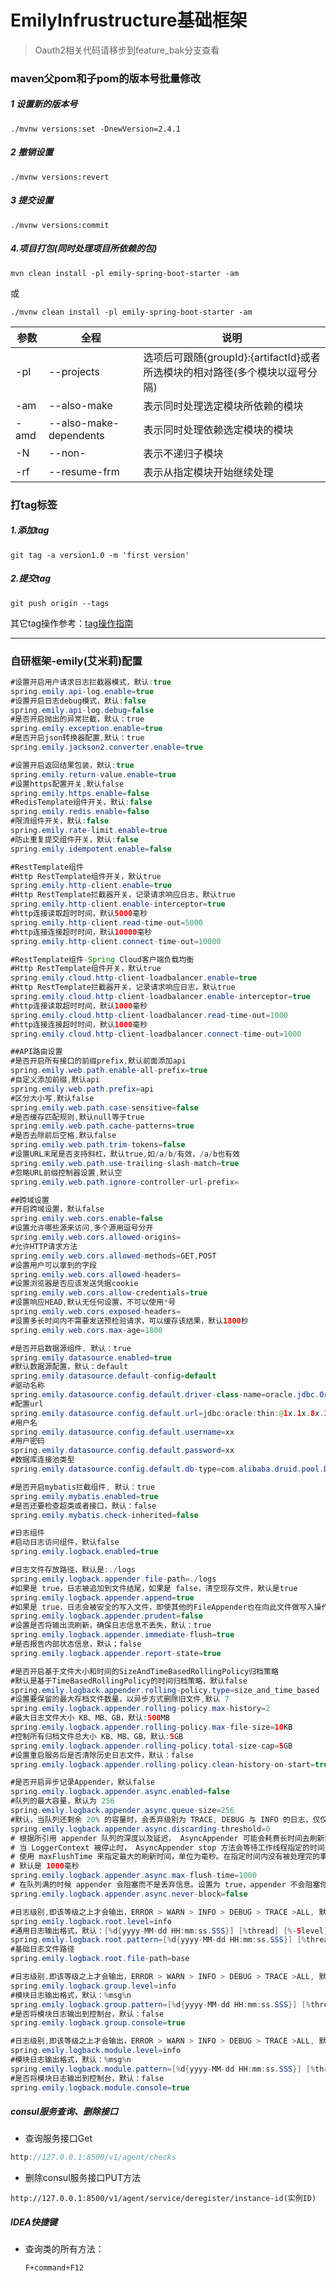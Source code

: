 # EmilyInfrustructure基础框架

> Oauth2相关代码请移步到feature_bak分支查看

### maven父pom和子pom的版本号批量修改

##### 1 设置新的版本号

```
./mvnw versions:set -DnewVersion=2.4.1
```

##### 2 撤销设置

```
./mvnw versions:revert
```

##### 3 提交设置

```
./mvnw versions:commit
```
##### 4.项目打包(同时处理项目所依赖的包)

```
mvn clean install -pl emily-spring-boot-starter -am
```
或
```
./mvnw clean install -pl emily-spring-boot-starter -am
```



| 参数 | 全程                   | 说明                                                         |
| ---- | ---------------------- | ------------------------------------------------------------ |
| -pl  | --projects             | 选项后可跟随{groupId}:{artifactId}或者所选模块的相对路径(多个模块以逗号分隔) |
| -am  | --also-make            | 表示同时处理选定模块所依赖的模块                             |
| -amd | --also-make-dependents | 表示同时处理依赖选定模块的模块                               |
| -N   | --non-                 | 表示不递归子模块                                             |
| -rf  | --resume-frm           | 表示从指定模块开始继续处理                                   |

### 打tag标签

##### 1.添加tag

```
git tag -a version1.0 -m 'first version'
```

##### 2.提交tag

```
git push origin --tags
```

其它tag操作参考：[tag操作指南](https://blog.csdn.net/Emily/article/details/78839295?ops_request_misc=%7B%22request%5Fid%22%3A%22158685673019724835840750%22%2C%22scm%22%3A%2220140713.130056874..%22%7D&request_id=158685673019724835840750&biz_id=0&utm_source=distribute.pc_search_result.none-task-blog-blog_SOOPENSEARCH-1)

------
### 自研框架-emily(艾米莉)配置
```java
#设置开启用户请求日志拦截器模式，默认:true
spring.emily.api-log.enable=true
#设置开启日志debug模式，默认:false
spring.emily.api-log.debug=false
#是否开启抛出的异常拦截，默认：true
spring.emily.exception.enable=true
#是否开启json转换器配置,默认：true
spring.emily.jackson2.converter.enable=true

#设置开启返回结果包装，默认:true
spring.emily.return-value.enable=true
#设置https配置开关,默认false
spring.emily.https.enable=false
#RedisTemplate组件开关，默认:false
spring.emily.redis.enable=false
#限流组件开关，默认:false
spring.emily.rate-limit.enable=true
#防止重复提交组件开关，默认:false
spring.emily.idempotent.enable=false

#RestTemplate组件
#Http RestTemplate组件开关，默认true
spring.emily.http-client.enable=true
#Http RestTemplate拦截器开关，记录请求响应日志，默认true
spring.emily.http-client.enable-interceptor=true
#http连接读取超时时间，默认5000毫秒
spring.emily.http-client.read-time-out=5000
#http连接连接超时时间，默认10000毫秒
spring.emily.http-client.connect-time-out=10000

#RestTemplate组件-Spring Cloud客户端负载均衡
#Http RestTemplate组件开关，默认true
spring.emily.cloud.http-client-loadbalancer.enable=true
#Http RestTemplate拦截器开关，记录请求响应日志，默认true
spring.emily.cloud.http-client-loadbalancer.enable-interceptor=true
#http连接读取超时时间，默认1000毫秒
spring.emily.cloud.http-client-loadbalancer.read-time-out=1000
#http连接连接超时时间，默认1000毫秒
spring.emily.cloud.http-client-loadbalancer.connect-time-out=1000

##API路由设置
#是否开启所有接口的前缀prefix,默认前面添加api
spring.emily.web.path.enable-all-prefix=true
#自定义添加前缀,默认api
spring.emily.web.path.prefix=api
#区分大小写,默认false
spring.emily.web.path.case-sensitive=false
#是否缓存匹配规则,默认null等于true
spring.emily.web.path.cache-patterns=true
#是否去除前后空格,默认false
spring.emily.web.path.trim-tokens=false
#设置URL末尾是否支持斜杠，默认true,如/a/b/有效，/a/b也有效
spring.emily.web.path.use-trailing-slash-match=true
#忽略URL前缀控制器设置,默认空
spring.emily.web.path.ignore-controller-url-prefix=

##跨域设置
#开启跨域设置，默认false
spring.emily.web.cors.enable=false
#设置允许哪些源来访问,多个源用逗号分开
spring.emily.web.cors.allowed-origins=
#允许HTTP请求方法
spring.emily.web.cors.allowed-methods=GET,POST
#设置用户可以拿到的字段
spring.emily.web.cors.allowed-headers=
#设置浏览器是否应该发送凭据cookie
spring.emily.web.cors.allow-credentials=true
#设置响应HEAD,默认无任何设置，不可以使用*号
spring.emily.web.cors.exposed-headers=
#设置多长时间内不需要发送预检验请求，可以缓存该结果，默认1800秒
spring.emily.web.cors.max-age=1800

#是否开启数据源组件, 默认：true
spring.emily.datasource.enabled=true
#默认数据源配置，默认：default
spring.emily.datasource.default-config=default
#驱动名称
spring.emily.datasource.config.default.driver-class-name=oracle.jdbc.OracleDriver
#配置url
spring.emily.datasource.config.default.url=jdbc:oracle:thin:@1x.1x.8x.1x:1521:xxx
#用户名
spring.emily.datasource.config.default.username=xx
#用户密码
spring.emily.datasource.config.default.password=xx
#数据库连接池类型
spring.emily.datasource.config.default.db-type=com.alibaba.druid.pool.DruidDataSource

#是否开启mybatis拦截组件, 默认：true
spring.emily.mybatis.enabled=true
#是否还要检查超类或者接口，默认：false
spring.emily.mybatis.check-inherited=false

#日志组件
#启动日志访问组件，默认false
spring.emily.logback.enabled=true

#日志文件存放路径，默认是:./logs
spring.emily.logback.appender.file-path=./logs
#如果是 true，日志被追加到文件结尾，如果是 false，清空现存文件，默认是true
spring.emily.logback.appender.append=true
#如果是 true，日志会被安全的写入文件，即使其他的FileAppender也在向此文件做写入操作，效率低，默认是 false|Support multiple-JVM writing to the same log file
spring.emily.logback.appender.prudent=false
#设置是否将输出流刷新，确保日志信息不丢失，默认：true
spring.emily.logback.appender.immediate-flush=true
#是否报告内部状态信息，默认；false
spring.emily.logback.appender.report-state=true

#是否开启基于文件大小和时间的SizeAndTimeBasedRollingPolicy归档策略
#默认是基于TimeBasedRollingPolicy的时间归档策略，默认false
spring.emily.logback.appender.rolling-policy.type=size_and_time_based
#设置要保留的最大存档文件数量，以异步方式删除旧文件,默认 7
spring.emily.logback.appender.rolling-policy.max-history=2
#最大日志文件大小 KB、MB、GB，默认:500MB
spring.emily.logback.appender.rolling-policy.max-file-size=10KB
#控制所有归档文件总大小 KB、MB、GB，默认:5GB
spring.emily.logback.appender.rolling-policy.total-size-cap=5GB
#设置重启服务后是否清除历史日志文件，默认：false
spring.emily.logback.appender.rolling-policy.clean-history-on-start=true

#是否开启异步记录Appender，默认false
spring.emily.logback.appender.async.enabled=false
#队列的最大容量，默认为 256
spring.emily.logback.appender.async.queue-size=256
#默认，当队列还剩余 20% 的容量时，会丢弃级别为 TRACE, DEBUG 与 INFO 的日志，仅仅只保留 WARN 与 ERROR 级别的日志。想要保留所有的事件，可以设置为 0
spring.emily.logback.appender.async.discarding-threshold=0
# 根据所引用 appender 队列的深度以及延迟， AsyncAppender 可能会耗费长时间去刷新队列。
# 当 LoggerContext 被停止时， AsyncAppender stop 方法会等待工作线程指定的时间来完成。
# 使用 maxFlushTime 来指定最大的刷新时间，单位为毫秒。在指定时间内没有被处理完的事件将会被丢弃。这个属性的值的含义与 Thread.join(long)) 相同
# 默认是 1000毫秒
spring.emily.logback.appender.async.max-flush-time=1000
# 在队列满的时候 appender 会阻塞而不是丢弃信息。设置为 true，appender 不会阻塞你的应用而会将消息丢弃，默认为 false
spring.emily.logback.appender.async.never-block=false

#日志级别,即该等级之上才会输出，ERROR > WARN > INFO > DEBUG > TRACE >ALL, 默认：DEBUG
spring.emily.logback.root.level=info
#通用日志输出格式，默认：[%d{yyyy-MM-dd HH:mm:ss.SSS}] [%thread] [%-5level] [%-36.36logger{36}:%-4.4line] : %msg%n
spring.emily.logback.root.pattern=[%d{yyyy-MM-dd HH:mm:ss.SSS}] [%thread] [%-5level] [%-36.36logger{36}:%-4.4line] : %msg%n
#基础日志文件路径
spring.emily.logback.root.file-path=base

#日志级别,即该等级之上才会输出，ERROR > WARN > INFO > DEBUG > TRACE >ALL, 默认：DEBUG
spring.emily.logback.group.level=info
#模块日志输出格式，默认：%msg%n
spring.emily.logback.group.pattern=[%d{yyyy-MM-dd HH:mm:ss.SSS}] [%thread] [%-5level] [%-36.36logger{36}:%-4.4line] : %msg%n
#是否将模块日志输出到控制台，默认：false
spring.emily.logback.group.console=true

#日志级别,即该等级之上才会输出，ERROR > WARN > INFO > DEBUG > TRACE >ALL, 默认：DEBUG
spring.emily.logback.module.level=info
#模块日志输出格式，默认：%msg%n
spring.emily.logback.module.pattern=[%d{yyyy-MM-dd HH:mm:ss.SSS}] [%thread] [%-5level] [%-36.36logger{36}:%-4.4line] : %msg%n
#是否将模块日志输出到控制台，默认：false
spring.emily.logback.module.console=true

```

##### consul服务查询、删除接口

- 查询服务接口Get

```java
http://127.0.0.1:8500/v1/agent/checks
```

- 删除consul服务接口PUT方法

```
http://127.0.0.1:8500/v1/agent/service/deregister/instance-id(实例ID)
```

##### IDEA快捷键

- 查询类的所有方法：

  ```
  F+command+F12
  ```

  

